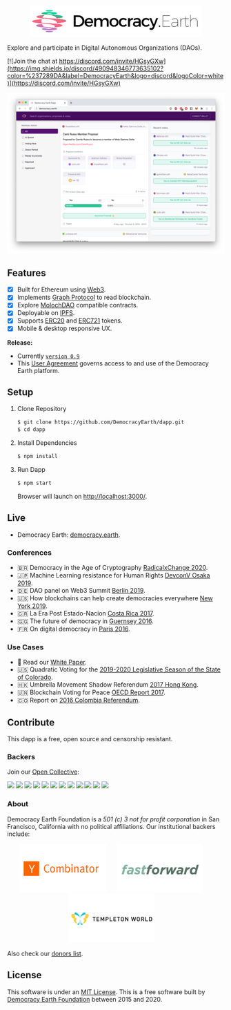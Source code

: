 <p align="center">
<img src="docs/democracy-earth.png" width="400" title="Democracy Earth Foundation">
</p>

Explore and participate in Digital Autonomous Organizations (DAOs).

[![Join the chat at https://discord.com/invite/HGsyGXw](https://img.shields.io/discord/490948346773635102?color=%237289DA&label=DemocracyEarth&logo=discord&logoColor=white)](https://discord.com/invite/HGsyGXw)

<p align="center">
<img src="docs/sovereign-screenshot-2020.png" width="800" title="Democracy Earth Dapp Screenshot 2019">
</p>

## Features

  - [X] Built for Ethereum using [Web3](https://github.com/ethereum/web3.js/).
  - [X] Implements [Graph Protocol](https://github.com/graphprotocol) to read blockchain.
  - [X] Explore [MolochDAO](https://github.com/MolochVentures/moloch) compatible contracts.
  - [X] Deployable on [IPFS](http://github.com/ipfs).
  - [X] Supports [ERC20](https://github.com/ethereum/eips/issues/20) and [ERC721](https://github.com/ethereum/eips/issues/721) tokens.    
  - [X] Mobile & desktop responsive UX.
  
**Release:**

* Currently [`version 0.9`](https://github.com/DemocracyEarth/dapp/releases)
* This [User Agreement](https://github.com/DemocracyEarth/dapp/blob/master/AGREEMENT.md) governs access to and use of the Democracy Earth platform.

## Setup

1. Clone Repository

    ```sh
    $ git clone https://github.com/DemocracyEarth/dapp.git
    $ cd dapp
    ```

2. Install Dependencies

    ```sh
    $ npm install
    ```

3. Run Dapp

    ```sh
    $ npm start
    ```

    Browser will launch on [http://localhost:3000/](http://localhost:3000/).


## Live

* Democracy Earth: [democracy.earth](https://democracy.earth).

### Conferences

* 🇧🇷 Democracy in the Age of Cryptography [RadicalxChange 2020](https://www.youtube.com/watch?v=9d8zmkmfb68).
* 🇯🇵 Machine Learning resistance for Human Rights [DevconV Osaka 2019](https://www.youtube.com/watch?v=tZ_76AZtOf8).
* 🇩🇪 DAO panel on Web3 Summit [Berlin 2019](https://www.youtube.com/watch?v=JJBDcG2EqwE).
* 🇺🇸 How blockchains can help create democracies everywhere [New York 2019](https://www.youtube.com/watch?v=o2u0g0-hjgk).
* 🇨🇷 La Era Post Estado-Nacion [Costa Rica 2017](https://www.youtube.com/watch?v=BlYZpNVtNvU).
* 🇬🇬 The future of democracy in [Guernsey 2016](https://www.youtube.com/watch?v=yGmGWZCE4h0).
* 🇫🇷 On digital democracy in [Paris 2016](https://youtube.com/watch?v=UajbQTHnTfM).

### Use Cases

* 📃 Read our [White Paper](https://github.com/DemocracyEarth/paper).
* 🇺🇸 Quadratic Voting for the [2019-2020 Legislative Season of the State of Colorado](https://www.bloomberg.com/news/articles/2019-05-01/a-new-way-of-voting-that-makes-zealotry-expensive).
* 🇭🇰 Umbrella Movement Shadow Referendum [2017 Hong Kong](https://www.slideshare.net/mysociety/the-impacts-of-popvote-in-hong-kong-virgile-deville-democracy-earth).
* 🇺🇳 Blockchain Voting for Peace [OECD Report 2017](https://www.oecd.org/gov/innovative-government/embracing-innovation-in-government-colombia.pdf).
* 🇨🇴 Report on [2016 Colombia Referendum](https://medium.com/@DemocracyEarth/a-digital-referendum-for-colombias-diaspora-aeef071ec014#.xbyqt3blq).

## Contribute

This dapp is a free, open source and censorship resistant.

### Backers

Join our [Open Collective](https://opencollective.com/democracyearth):

<a href="https://opencollective.com/democracyearth/backer/0/website"><img src="https://opencollective.com/democracyearth/backer/0/avatar.svg"></a>
<a href="https://opencollective.com/democracyearth/backer/1/website"><img src="https://opencollective.com/democracyearth/backer/1/avatar.svg"></a>
<a href="https://opencollective.com/democracyearth/backer/2/website"><img src="https://opencollective.com/democracyearth/backer/2/avatar.svg"></a>
<a href="https://opencollective.com/democracyearth/backer/3/website"><img src="https://opencollective.com/democracyearth/backer/3/avatar.svg"></a>
<a href="https://opencollective.com/democracyearth/backer/4/website"><img src="https://opencollective.com/democracyearth/backer/4/avatar.svg"></a>
<a href="https://opencollective.com/democracyearth/backer/5/website"><img src="https://opencollective.com/democracyearth/backer/5/avatar.svg"></a>
<a href="https://opencollective.com/democracyearth/backer/6/website"><img src="https://opencollective.com/democracyearth/backer/6/avatar.svg"></a>
<a href="https://opencollective.com/democracyearth/backer/7/website"><img src="https://opencollective.com/democracyearth/backer/7/avatar.svg"></a>
<a href="https://opencollective.com/democracyearth/backer/8/website"><img src="https://opencollective.com/democracyearth/backer/8/avatar.svg"></a>
<a href="https://opencollective.com/democracyearth/backer/9/website"><img src="https://opencollective.com/democracyearth/backer/9/avatar.svg"></a>
<a href="https://opencollective.com/democracyearth/backer/10/website"><img src="https://opencollective.com/democracyearth/backer/10/avatar.svg"></a>
<a href="https://opencollective.com/democracyearth/backer/11/website"><img src="https://opencollective.com/democracyearth/backer/11/avatar.svg"></a>

### About

Democracy Earth Foundation is a _501 (c) 3 not for profit corporation_ in San Francisco, California with no political affiliations. Our institutional backers include:

<p align="center">
<a href="https://ycombinator.com"><img src="docs/yc.png" width="200" style="margin-right:20px;" title="Y Combinator"></a>
<a href="https://ffwd.org"><img src="docs/ffwd.png" width="200" style="margin-right:20px;" title="Fast Forward"></a>
<a href="https://www.templetonworldcharity.org/"><img src="docs/templeton.png" width="200" style="margin-right:20px;" title="Templeton World Charity"></a>
</p>

Also check our [donors list](DONORS.md).

## License

This software is under an [MIT License](LICENSE.md).
This is a free software built by [Democracy Earth Foundation](https://democracy.earth) between 2015 and 2020.
